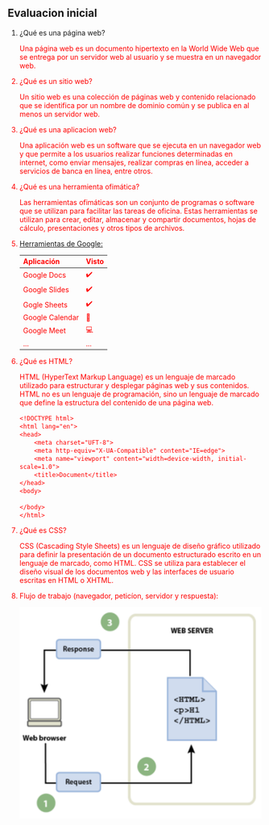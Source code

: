 ## Evaluacion inicial

1. ¿Qué es una página web?

    <FONT COLOR="red"> Una página web es un documento hipertexto en la World Wide Web que se entrega por un servidor web al usuario y se muestra en un navegador web.

2. ¿Qué es un sitio web?

    <FONT COLOR="red"> Un sitio web es una colección de páginas web y contenido relacionado que se identifica por un nombre de dominio común y se publica en al menos un servidor web.

3. ¿Qué es una aplicacion web?

    <FONT COLOR="red"> Una aplicación web es un software que se ejecuta en un navegador web y que permite a los usuarios realizar funciones determinadas en internet, como enviar mensajes, realizar compras en línea, acceder a servicios de banca en línea, entre otros.

4. ¿Qué es una herramienta ofimática?

    <FONT COLOR="red"> Las herramientas ofimáticas son un conjunto de programas o software que se utilizan para facilitar las tareas de oficina. Estas herramientas se utilizan para crear, editar, almacenar y compartir documentos, hojas de cálculo, presentaciones y otros tipos de archivos.

5. [Herramientas de Google:](https://www.google.com/intl/es-419/chrome/browser-tools/)

    | Aplicación | Visto |
    |:----------|:------|
    |Google Docs|✔️|
    |Google Slides|✔️|
    |Gogle Sheets|✔️|
    |Google Calendar|📆|
    |Google Meet|💻|
    |...| ...|

6. ¿Qué es HTML?

    <FONT COLOR="red"> HTML (HyperText Markup Language) es un lenguaje de marcado utilizado para estructurar y desplegar páginas web y sus contenidos. HTML no es un lenguaje de programación, sino un lenguaje de marcado que define la estructura del contenido de una página web.

    ```
    <!DOCTYPE html>
    <html lang="en">
    <head>
        <meta charset="UFT-8">
        <meta http-equiv="X-UA-Compatible" content="IE=edge">
        <meta name="viewport" content="width=device-width, initial-scale=1.0">
        <title>Document</title>
    </head>
    <body>

    </body>
    </html>
    ```

7. ¿Qué es CSS?

    <FONT COLOR="red"> CSS (Cascading Style Sheets) es un lenguaje de diseño gráfico utilizado para definir la presentación de un documento estructurado escrito en un lenguaje de marcado, como HTML. CSS se utiliza para establecer el diseño visual de los documentos web y las interfaces de usuario escritas en HTML o XHTML.

8. Flujo de trabajo (navegador, peticíon, servidor y respuesta):

    ![U+200E](https://github.com/izanHub/SMX2-M8UF1A2-Evaluaci-n-inicial/blob/main/Captura%20de%20pantalla%202023-09-30%20162342.png "imagen")
